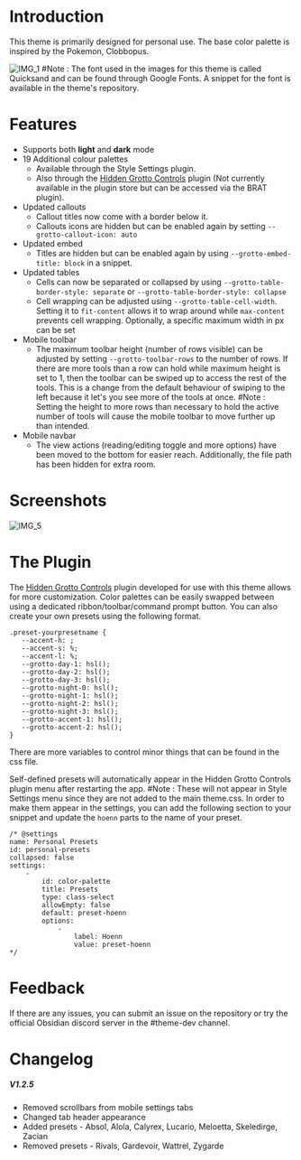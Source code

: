# Introduction
This theme is primarily designed for personal use. The base color palette is inspired by the Pokemon, Clobbopus. 

![IMG_1](https://github.com/user-attachments/assets/5b480b0e-8515-418a-995a-c764ff6edb7d)
#Note : The font used in the images for this theme is called Quicksand and can be found through Google Fonts. A snippet for the font is available in the theme's repository. 
# Features
- Supports both **light** and **dark** mode
- 19 Additional colour palettes
	- Available through the Style Settings plugin.
	- Also through the [Hidden Grotto Controls](https://github.com/HotAndCold245/Hidden-Grotto-Controls) plugin (Not currently available in the plugin store but can be accessed via the BRAT plugin).
- Updated callouts
	- Callout titles now come with a border below it.
	- Callouts icons are hidden but can be enabled again by setting `--grotto-callout-icon: auto`
- Updated embed
	- Titles are hidden but can be enabled again by using `--grotto-embed-title: block` in a snippet.
- Updated tables
	- Cells can now be separated or collapsed by using `--grotto-table-border-style: separate` or `--grotto-table-border-style: collapse`
	- Cell wrapping can be adjusted using `--grotto-table-cell-width`. Setting it to `fit-content` allows it to wrap around while `max-content` prevents cell wrapping. Optionally, a specific maximum width in px can be set
- Mobile toolbar
	- The maximum toolbar height (number of rows visible) can be adjusted by setting `--grotto-toolbar-rows` to the number of rows. If there are more tools than a row can hold while maximum height is set to 1, then the toolbar can be swiped up to access the rest of the tools. This is a change from the default behaviour of swiping to the left because it let's you see more of the tools at once. #Note : Setting the height to more rows than necessary to hold the active number of tools will cause the mobile toolbar to move further up than intended. 
- Mobile navbar
	- The view actions (reading/editing toggle and more options) have been moved to the bottom for easier reach. Additionally, the file path has been hidden for extra room.
# Screenshots
![IMG_5](https://github.com/user-attachments/assets/5935bd50-73eb-4543-bab0-d88d646ea786)

# The Plugin
 The [Hidden Grotto Controls](https://github.com/HotAndCold245/Hidden-Grotto-Controls) plugin developed for use with this theme allows for more customization. Color palettes can be easily swapped between using a dedicated ribbon/toolbar/command prompt button. You can also create your own presets using the following format. 
 ```
.preset-yourpresetname {
    --accent-h: ;
    --accent-s: %;
    --accent-l: %;
    --grotto-day-1: hsl();
    --grotto-day-2: hsl();
	--grotto-day-3: hsl();
    --grotto-night-0: hsl();
    --grotto-night-1: hsl();
    --grotto-night-2: hsl();
	--grotto-night-3: hsl();
    --grotto-accent-1: hsl();
    --grotto-accent-2: hsl();
}
 ```
There are more variables to control minor things that can be found in the css file.

Self-defined presets will automatically appear in the Hidden Grotto Controls plugin menu after restarting the app. 
#Note : These will not appear in Style Settings menu since they are not added to the main theme.css. In order to make them appear in the settings, you can add the following section to your snippet and update the `hoenn` parts to the name of your preset.
```
/* @settings
name: Personal Presets
id: personal-presets
collapsed: false
settings:
    -
        id: color-palette
        title: Presets
        type: class-select
        allowEmpty: false
        default: preset-hoenn
        options:
            -
                label: Hoenn
                value: preset-hoenn
*/
```

# Feedback
If there are any issues, you can submit an issue on the repository or try the official Obsidian discord server in the #theme-dev channel. 

# Changelog
##### V1.2.5
- Removed scrollbars from mobile settings tabs
- Changed tab header appearance
- Added presets - Absol, Alola, Calyrex, Lucario, Meloetta, Skeledirge, Zacian
- Removed presets - Rivals, Gardevoir, Wattrel, Zygarde
